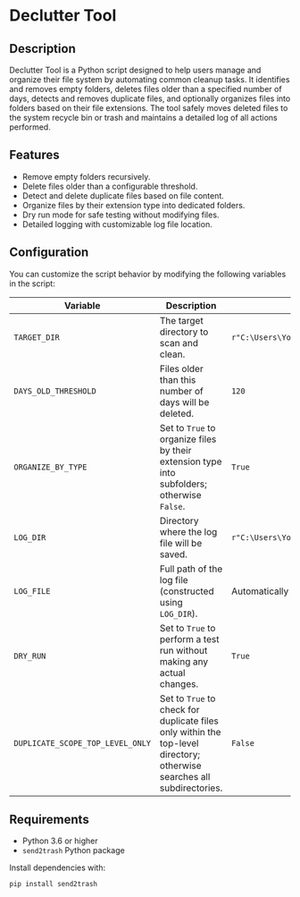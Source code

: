 # Declutter Tool

## Description

Declutter Tool is a Python script designed to help users manage and organize their file system by automating common cleanup tasks. It identifies and removes empty folders, deletes files older than a specified number of days, detects and removes duplicate files, and optionally organizes files into folders based on their file extensions. The tool safely moves deleted files to the system recycle bin or trash and maintains a detailed log of all actions performed.

## Features

- Remove empty folders recursively.
- Delete files older than a configurable threshold.
- Detect and delete duplicate files based on file content.
- Organize files by their extension type into dedicated folders.
- Dry run mode for safe testing without modifying files.
- Detailed logging with customizable log file location.

## Configuration

You can customize the script behavior by modifying the following variables in the script:

| Variable                         | Description                                                                                                            | Default / Example                                  |
| -------------------------------- | ---------------------------------------------------------------------------------------------------------------------- | -------------------------------------------------- |
| `TARGET_DIR`                     | The target directory to scan and clean.                                                                                | `r"C:\Users\YourUsername\Downloads"`               |
| `DAYS_OLD_THRESHOLD`             | Files older than this number of days will be deleted.                                                                  | `120`                                               |
| `ORGANIZE_BY_TYPE`               | Set to `True` to organize files by their extension type into subfolders; otherwise `False`.                            | `True`                                             |
| `LOG_DIR`                        | Directory where the log file will be saved.                                                                            | `r"C:\Users\YourUsername\Documents\DeclutterLogs"` |
| `LOG_FILE`                       | Full path of the log file (constructed using `LOG_DIR`).                                                               | Automatically set inside the script                |
| `DRY_RUN`                        | Set to `True` to perform a test run without making any actual changes.                                                 | `True`                                            |
| `DUPLICATE_SCOPE_TOP_LEVEL_ONLY` | Set to `True` to check for duplicate files only within the top-level directory; otherwise searches all subdirectories. | `False`                                            |

## Requirements

- Python 3.6 or higher
- `send2trash` Python package

Install dependencies with:

```bash
pip install send2trash
